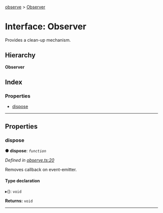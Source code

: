 [observe](../README.md) > [Observer](../interfaces/observer.md)

# Interface: Observer

Provides a clean-up mechanism.

## Hierarchy

**Observer**

## Index

### Properties

* [dispose](observer.md#dispose)

---

## Properties

<a id="dispose"></a>

###  dispose

**● dispose**: *`function`*

*Defined in [observe.ts:20](https://github.com/strong-roots-capital/observe/blob/22185e5/src/observe.ts#L20)*

Removes callback on event-emitter.

#### Type declaration
▸(): `void`

**Returns:** `void`

___

